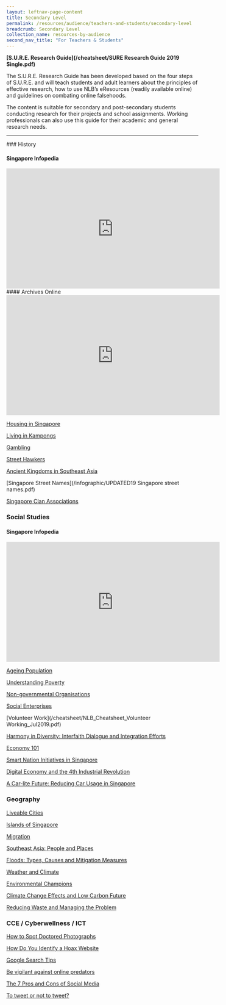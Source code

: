 ```yaml
---
layout: leftnav-page-content
title: Secondary Level
permalink: /resources/audience/teachers-and-students/secondary-level
breadcrumb: Secondary Level
collection_name: resources-by-audience
second_nav_title: "For Teachers & Students"
---
```




**[S.U.R.E. Research Guide](/cheatsheet/SURE Research Guide 2019 Single.pdf)**

The S.U.R.E. Research Guide has been developed based on the four steps of S.U.R.E. and will teach students and adult learners about the principles of effective research, how to use NLB’s eResources (readily available online) and guidelines on combating online falsehoods.

The content is suitable for secondary and post-secondary students conducting research for their projects and school assignments. Working professionals can also use this guide for their academic and general research needs.



<hr>
### History

#### Singapore Infopedia

<iframe width="560" height="315" src="https://www.youtube.com/embed/TfSNrJttMk4" frameborder="0" allow="accelerometer; autoplay; encrypted-media; gyroscope; picture-in-picture" allowfullscreen></iframe>
#### Archives Online

<iframe width="560" height="315" src="https://www.youtube.com/embed/27xY2ZuG57o" frameborder="0" allow="accelerometer; autoplay; encrypted-media; gyroscope; picture-in-picture" allowfullscreen></iframe> 



[Housing in Singapore](/infographic/BigPicture_Housing-in-Singapore.pdf) 

[Living in Kampongs](/infographic/BigPicture_KampongLife_FINAL-publish-Aug2017.pdf) 

[Gambling](/infographic/BigPicture-theme04-Gambling_FINAL-publish.pdf)

[Street Hawkers](/infographic/BigPicture-theme01-Street-Hawkers_FINAL-publish-Aug2017.pdf) 

[Ancient Kingdoms in Southeast Asia](/cheatsheet/NLB_Cheatsheet_SEAKingdom_Jul2019.pdf) 

[Singapore Street Names](/infographic/UPDATED19 Singapore street names.pdf) 

[Singapore Clan Associations](/infographic/NLB_A1infographic_Sg-Clan-Associations.pdf)  





### **Social Studies**

#### Singapore Infopedia

<iframe width="560" height="315" src="https://www.youtube.com/embed/TfSNrJttMk4" frameborder="0" allow="accelerometer; autoplay; encrypted-media; gyroscope; picture-in-picture" allowfullscreen></iframe>



[Ageing Population](/cheatsheet/NLB_CheatSheets7_Ageing-Population.pdf) 

[Understanding Poverty](/cheatsheet/NLB_Cheatsheet_Poverty_Jul2019.pdf) 

[Non-governmental Organisations](/cheatsheet/Cheatsheet4_NGO-FA.pdf) 

[Social Enterprises](/cheatsheet/Cheatsheet1_Social-Enterprise.pdf) 

[Volunteer Work](/cheatsheet/NLB_Cheatsheet_Volunteer Working_Jul2019.pdf)

[Harmony in Diversity: Interfaith Dialogue and Integration Efforts](/cheatsheet/NLB_Cheatsheet_Harmony_in_diversity_Jul2019.pdf) 

[Economy 101](/cheatsheet/Cheat-sheet-Economy-lowres.pdf) 

[Smart Nation Initiatives in Singapore](/cheatsheet/NLB_Cheatsheet_Smart_Nation_Initiatives_Jul2019.pdf) 

[Digital Economy and the 4th Industrial Revolution](/cheatsheet/NLB_Cheatsheet_Digital_Economy_Jul2019.pdf) 

[A Car-lite Future: Reducing Car Usage in Singapore](/cheatsheet/NLB_Cheatsheet_Carlite_Jul2019.pdf) 



### **Geography**

[Liveable Cities](/cheatsheet/NLB_Cheatsheet_Liveable_Cities_Jul2019.pdf) 

[Islands of Singapore](/cheatsheet/NLB_Cheatsheet_Migration_Jul2019.pdf) 

[Migration](/cheatsheet/NLB_Cheatsheet_Migration_Jul2019.pdf) 

[Southeast Asia: People and Places](/cheatsheet/NLB_Cheatsheet_SEA_People_and_Places_Jul2019.pdf) 

[Floods: Types, Causes and Mitigation Measures](/cheatsheet/NLB_Cheatsheet_09_Flood.pdf) 

[Weather and Climate](/cheatsheet/NLB_Cheatsheet_WeatherandClimate_Jul2019.pdf) 

[Environmental Champions](/cheatsheet/Cheatsheet2_Environment.pdf) 

[Climate Change Effects and Low Carbon Future](/cheatsheet/NLB_Cheatsheet_11_ClimateChange.pdf) 

[Reducing Waste and Managing the Problem](/cheatsheet/NLB_Cheatsheet_Reducing_Waste_Jul2019.pdf) 



### CCE / Cyberwellness / ICT

[How to Spot Doctored Photographs](/infographic/Infographics7_FA-Low-Res.pdf)

[How Do You Identify a Hoax Website](/infographic/Infographics5_FA-Low-Res.pdf)

[Google Search Tips](/infographic/NLB_Infographic_GoogleSearchTips.pdf)

[Be vigilant against online predators](/infographic/NLB_Infographic_BeVigilant.pdf)

[The 7 Pros and Cons of Social Media](/cheatsheet/NLB_CHEATSHEET_SocialMedia-ProsandCons.pdf) 

[To tweet or not to tweet?](/infographic/NLB-inforgraphics-tweet.pdf)


